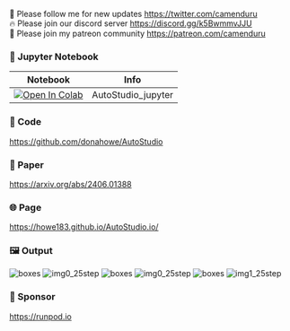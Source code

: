 🐣 Please follow me for new updates https://twitter.com/camenduru <br />
🔥 Please join our discord server https://discord.gg/k5BwmmvJJU <br />
🥳 Please join my patreon community https://patreon.com/camenduru <br />

### 🍊 Jupyter Notebook

| Notebook | Info
| --- | --- |
[![Open In Colab](https://colab.research.google.com/assets/colab-badge.svg)](https://colab.research.google.com/github/camenduru/AutoStudio-jupyter/blob/main/AutoStudio_jupyter.ipynb) | AutoStudio_jupyter

### 🧬 Code
https://github.com/donahowe/AutoStudio

### 📄 Paper
https://arxiv.org/abs/2406.01388

### 🌐 Page
https://howe183.github.io/AutoStudio.io/

### 🖼 Output
![boxes](https://github.com/camenduru/AutoStudio-jupyter/assets/54370274/b1690141-9a62-4834-b961-f2ff3d1c8e17)
![img0_25step](https://github.com/camenduru/AutoStudio-jupyter/assets/54370274/4fd156cb-e217-4dec-9fcf-e10155a7debe)
![boxes](https://github.com/camenduru/AutoStudio-jupyter/assets/54370274/825b79d6-606d-477e-9db9-ac242057784f)
![img0_25step](https://github.com/camenduru/AutoStudio-jupyter/assets/54370274/5fab8cca-a6ef-48b2-93e8-cdc5eefe24ae)
![boxes](https://github.com/camenduru/AutoStudio-jupyter/assets/54370274/76ec7933-2fed-424d-892b-4ed9d3142e90)
![img1_25step](https://github.com/camenduru/AutoStudio-jupyter/assets/54370274/73281898-13d6-4319-ac36-c6c88f344b4f)



### 🏢 Sponsor
https://runpod.io
